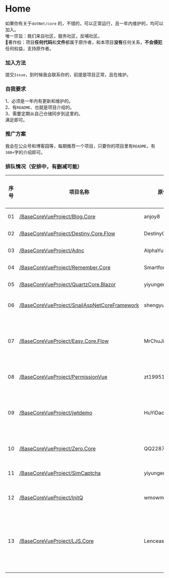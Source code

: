 # Home
如果你有关于`dotNet/core` 的，不错的，可以正常运行，且一年内维护的，均可以加入。  
唯一宗旨：我们来自社区，服务社区，反哺社区。   
🎀著作权：项目**任何代码**和**文件**都属于原作者，和本项目**没有**任何关系，**不会侵犯**任何权益，支持原作者。  


### 加入方法
提交`Issue`，到时候我会联系你的，前提是项目正常，且在维护。  

### 自我要求  
1、必须是一年内有更新和维护的。  
2、有`README`、也就是项目介绍的。  
3、需要定期从自己仓储同步到这里的。  
满足即可。  

### 推广方案
我会在公众号和博客园等，每期推荐一个项目，只要你的项目里有`README`，有`300+`字的介绍即可。 

### 排队情况（安排中，有删减可能）
|序号|项目名称|原作者|文章地址|备注|
|-|-|-|-|-|
|01|[/BaseCoreVueProject/Blog.Core](https://github.com/BaseCoreVueProject/Blog.Core)|anjoy8|[文章](https://mp.weixin.qq.com/s/lMlpsZPc-gy-MM8GEI2e5Q)|完成|
|02|[/BaseCoreVueProject/Destiny.Core.Flow](https://github.com/BaseCoreVueProject/Destiny.Core.Flow)|DestinyCore|[文章](https://mp.weixin.qq.com/s/RSn9CUKn1P59wNn29Nravw)|完成|
|03|[/BaseCoreVueProject/Adnc](https://github.com/BaseCoreVueProject/Adnc)|AlphaYu|[文章](https://mp.weixin.qq.com/s/aeiwnF4xNROlE20oxD6bTA)|完成|
|04|[/BaseCoreVueProject/Remember.Core](https://github.com/BaseCoreVueProject/Remember.Core)|SmartforXiaoYuan|[文章](https://mp.weixin.qq.com/s/RQChtmDiWbB0Crz5f1IFXQ)|完成|
|05|[/BaseCoreVueProject/QuartzCore.Blazor](https://github.com/BaseCoreVueProject/QuartzCore.Blazor)|yiyungent|[文章](https://mp.weixin.qq.com/s/6s6XD0CXPkfIsU3tcYRKIg)|完成|
|06|[/BaseCoreVueProject/SnailAspNetCoreFramework](https://github.com/BaseCoreVueProject/SnailAspNetCoreFramework)|shengyu-kmust|待发布||
|07|[/BaseCoreVueProject/Easy.Core.Flow](https://github.com/BaseCoreVueProject/Easy.Core.Flow)|MrChuJiu|-|文档不太完整|
|08|[/BaseCoreVueProject/PermissionVue](https://github.com/BaseCoreVueProject/PermissionVue)|zt199510|待发布||
|09|[/BaseCoreVueProject/jwtdemo](https://github.com/BaseCoreVueProject/jwtdemo)|HuYiDaoKing|-|需要完善文档|
|10|[/BaseCoreVueProject/Zero.Core](https://github.com/BaseCoreVueProject/Zero.Core)|QQ2287991080|待发布||
|11|[/BaseCoreVueProject/SimCaptcha](https://github.com/BaseCoreVueProject/SimCaptcha)|yiyungent|待发布||
|12|[/BaseCoreVueProject/InitQ ](https://github.com/BaseCoreVueProject/InitQ)|wmowm|待发布||
|13|[/BaseCoreVueProject/LJS.Core](https://github.com/BaseCoreVueProject/LJS.Core)|Lenceas|待发布|希望再美化下文档|
